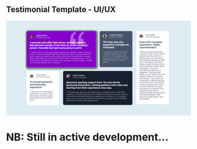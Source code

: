 ## Testimonial Template - UI/UX

![Testimonial](images/Screen.png)

# NB: Still in active development...
